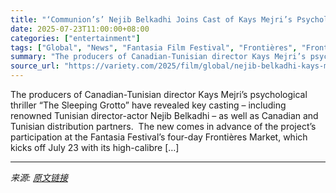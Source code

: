 ```yaml
---
title: "‘Communion’s’ Nejib Belkadhi Joins Cast of Kays Mejri’s Psychological Thriller ‘The Sleeping Grotto’ (EXCLUSIVE)"
date: 2025-07-23T11:00:00+08:00
categories: ["entertainment"]
tags: ["Global", "News", "Fantasia Film Festival", "Frontières", "Frontières Market"]
summary: "The producers of Canadian-Tunisian director Kays Mejri’s psychological thriller “The Sleeping Grotto” have revealed key casting – including renowned Tunisian director-actor Nejib Belkadhi – as well as"
source_url: "https://variety.com/2025/film/global/nejib-belkadhi-kays-mejri-sleeping-grotto-tunisia-1236467704/"
---
```


The producers of Canadian-Tunisian director Kays Mejri’s psychological thriller “The Sleeping Grotto” have revealed key casting – including renowned Tunisian director-actor Nejib Belkadhi – as well as Canadian and Tunisian distribution partners.&#160; The new comes in advance of the project’s participation at the Fantasia Festival’s four-day&#160;Frontières Market, which kicks off July 23 with its high-calibre [&#8230;]

---

*来源: [原文链接](https://variety.com/2025/film/global/nejib-belkadhi-kays-mejri-sleeping-grotto-tunisia-1236467704/)*
